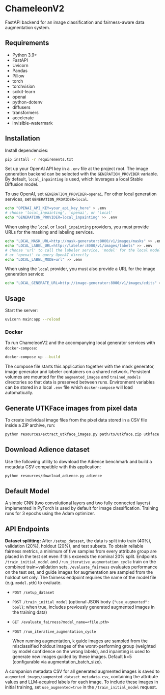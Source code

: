 # ChameleonV2

FastAPI backend for an image classification and fairness-aware data augmentation system.

## Requirements

- Python 3.9+
- FastAPI
- Uvicorn
- Pandas
- Pillow
- torch
- torchvision
- scikit-learn
- openai
- python-dotenv
- diffusers
- transformers
- accelerate
- invisible-watermark

## Installation

Install dependencies:

```bash
pip install -r requirements.txt
```

Set up your OpenAI API key in a `.env` file at the project root. The image
generation backend can be selected with the `GENERATION_PROVIDER` variable. By
default, `local_inpainting` is used, which leverages a local Stable Diffusion
model.

To use OpenAI, set `GENERATION_PROVIDER=openai`. For other local generation
services, set `GENERATION_PROVIDER=local`.

```bash
echo "OPENAI_API_KEY=your_api_key_here" > .env
# choose 'local_inpainting', 'openai', or 'local'
echo "GENERATION_PROVIDER=local_inpainting" >> .env
```

When using the `local` or `local_inpainting` providers, you must provide URLs for the
masking and labeling services.

```bash
echo "LOCAL_MASK_URL=http://mask-generator:8000/v1/images/masks" >> .env
echo "LOCAL_LABEL_URL=http://labeler:8000/v1/images/labels" >> .env
# choose 'url' to call the labeler service, 'model' for the local model,
# or 'openai' to query OpenAI directly
echo "LOCAL_LABEL_MODE=url" >> .env
```

When using the `local` provider, you must also provide a URL for the image
generation service:

```bash
echo "LOCAL_GENERATE_URL=http://image-generator:8000/v1/images/edits" >> .env
```

## Usage

Start the server:

```bash
uvicorn main:app --reload
```

### Docker

To run ChameleonV2 and the accompanying local generator services with
`docker-compose`:

```bash
docker-compose up --build
```

The compose file starts this application together with the mask generator,
image generator and labeler containers on a shared network. Persistent
volumes are mounted for the `augmented_images` and `trained_models`
directories so that data is preserved between runs. Environment variables
can be stored in a local `.env` file which `docker-compose` will load
automatically.

## Generate UTKFace images from pixel data

To create individual image files from the pixel data stored in a CSV file inside a ZIP archive, run:

```bash
python resources/extract_utkface_images.py path/to/utkface.zip utkface
```

## Download Adience dataset

Use the following utility to download the Adience benchmark and build a
metadata CSV compatible with this application:

```bash
python resources/download_adience.py adience
```

## Default Model

A simple CNN (two convolutional layers and two fully connected layers) implemented in PyTorch is used by default for
image classification. Training runs for 3 epochs using the Adam optimizer.

## API Endpoints

**Dataset splitting:** After `/setup_dataset`, the data is split into train (40%), validation (20%), holdout (20%), and
test subsets. To obtain reliable fairness metrics, a minimum of five samples from every attribute group are placed in
the test set even if this exceeds the nominal 20% split. Endpoints `/train_initial_model` and
`/run_iterative_augmentation_cycle` train on the combined train+validation sets, `/evaluate_fairness` evaluates
performance on the test set, and guide images for augmentation are sampled from the holdout set only. The fairness
endpoint requires the name of the model file (e.g. `model.pth`) to evaluate.

- `POST /setup_dataset`
- `POST /train_initial_model` (optional JSON body `{"use_augmented": bool}`; when true, includes previously generated augmented images in the training data)
- `GET /evaluate_fairness?model_name=<file.pth>`
- `POST /run_iterative_augmentation_cycle`

  When running augmentation, k guide images are sampled from the misclassified holdout images of the worst-performing
  group (weighted by model confidence on the wrong labels), and inpainting is used to generate new images guided by
  these images. Default k=5 (configurable via augmentation_batch_size).

A companion metadata CSV for all generated augmented images is saved to `augmented_images/augmented_dataset_metadata.csv`, containing the attribute values and LLM-acquired labels for each image. To include these images in initial training, set `use_augmented=true` in the `/train_initial_model` request.
